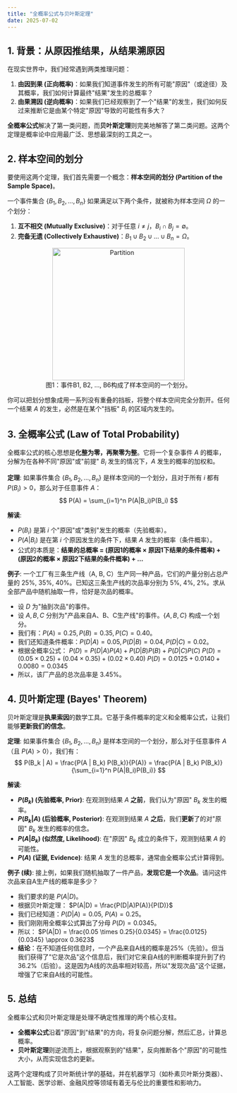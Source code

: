 ```yaml
---
title: "全概率公式与贝叶斯定理"
date: 2025-07-02
---
```


## 1. 背景：从原因推结果，从结果溯原因

在现实世界中，我们经常遇到两类推理问题：

1. **由因到果 (正向概率)**：如果我们知道事件发生的所有可能"原因"（或途径）及其概率，我们如何计算最终"结果"发生的总概率？
2. **由果溯因 (逆向概率)**：如果我们已经观察到了一个"结果"的发生，我们如何反过来推断它是由某个特定"原因"导致的可能性有多大？

**全概率公式**解决了第一类问题，而**贝叶斯定理**则完美地解答了第二类问题。这两个定理是概率论中应用最广泛、思想最深刻的工具之一。

## 2. 样本空间的划分

要使用这两个定理，我们首先需要一个概念：**样本空间的划分 (Partition of the Sample Space)**。

一个事件集合 $\{B_1, B_2, \dots, B_n\}$ 如果满足以下两个条件，就被称为样本空间 $\Omega$ 的一个划分：

1. **互不相交 (Mutually Exclusive)**：对于任意 $i \neq j$，$B_i \cap B_j = \emptyset$。
2. **完备无遗 (Collectively Exhaustive)**：$B_1 \cup B_2 \cup \dots \cup B_n = \Omega$。

<div align="center">
<img src="https://upload.wikimedia.org/wikipedia/commons/thumb/8/87/Bayes_theorem_partition_of_sample_space.svg/330px-Bayes_theorem_partition_of_sample_space.svg.png" alt="Partition" width="300"/>
</div>
<div align="center">图1：事件B1, B2, ..., B6构成了样本空间的一个划分。</div>

你可以把划分想象成用一系列没有重叠的挡板，将整个样本空间完全分割开。任何一个结果 $A$ 的发生，必然是在某个"挡板" $B_i$ 的区域内发生的。

## 3. 全概率公式 (Law of Total Probability)

全概率公式的核心思想是**化整为零，再聚零为整**。它将一个复杂事件 $A$ 的概率，分解为在各种不同"原因"或"前提" $B_i$ 发生的情况下，$A$ 发生的概率的加权和。

**定理**:
如果事件集合 $\{B_1, B_2, \dots, B_n\}$ 是样本空间的一个划分，且对于所有 $i$ 都有 $P(B_i)>0$，那么对于任意事件 $A$：
$$ P(A) = \sum_{i=1}^n P(A|B_i)P(B_i) $$

**解读**:

* $P(B_i)$ 是第 $i$ 个"原因"或"类别"发生的概率（先验概率）。
* $P(A|B_i)$ 是在第 $i$ 个原因发生的条件下，结果 $A$ 发生的概率（条件概率）。
* 公式的本质是：**结果的总概率 = (原因1的概率 × 原因1下结果的条件概率) + (原因2的概率 × 原因2下结果的条件概率) + ...**

**例子**:
一个工厂有三条生产线（A, B, C）生产同一种产品，它们的产量分别占总产量的 25%, 35%, 40%。已知这三条生产线的次品率分别为 5%, 4%, 2%。求从全部产品中随机抽取一件，恰好是次品的概率。

* 设 $D$ 为"抽到次品"的事件。
* 设 $A, B, C$ 分别为"产品来自A、B、C生产线"的事件。$\{A, B, C\}$ 构成一个划分。
* 我们有：$P(A)=0.25, P(B)=0.35, P(C)=0.40$。
* 我们还知道条件概率：$P(D|A)=0.05, P(D|B)=0.04, P(D|C)=0.02$。
* 根据全概率公式：
    $P(D) = P(D|A)P(A) + P(D|B)P(B) + P(D|C)P(C)$
    $P(D) = (0.05 \times 0.25) + (0.04 \times 0.35) + (0.02 \times 0.40)$
    $P(D) = 0.0125 + 0.0140 + 0.0080 = 0.0345$
* 所以，该厂产品的总次品率是 3.45%。

## 4. 贝叶斯定理 (Bayes' Theorem)

贝叶斯定理是**执果索因**的数学工具。它基于条件概率的定义和全概率公式，让我们能够**更新我们的信念**。

**定理**:
如果事件集合 $\{B_1, B_2, \dots, B_n\}$ 是样本空间的一个划分，那么对于任意事件 $A$（且 $P(A)>0$），我们有：
$$ P(B_k | A) = \frac{P(A | B_k) P(B_k)}{P(A)} = \frac{P(A | B_k) P(B_k)}{\sum_{i=1}^n P(A|B_i)P(B_i)} $$

**解读**:

* **$P(B_k)$ (先验概率, Prior)**: 在观测到结果 $A$ **之前**，我们认为"原因" $B_k$ 发生的概率。
* **$P(B_k|A)$ (后验概率, Posterior)**: 在观测到结果 $A$ **之后**，我们**更新**了的对"原因" $B_k$ 发生的概率的信念。
* **$P(A|B_k)$ (似然度, Likelihood)**: 在"原因" $B_k$ 成立的条件下，观测到结果 $A$ 的可能性。
* **$P(A)$ (证据, Evidence)**: 结果 $A$ 发生的总概率，通常由全概率公式计算得到。

**例子 (续)**:
接上例，如果我们随机抽取了一件产品，**发现它是一个次品**。请问这件次品来自A生产线的概率是多少？

* 我们要求的是 $P(A|D)$。
* 根据贝叶斯定理：
    $P(A|D) = \frac{P(D|A)P(A)}{P(D)}$
* 我们已经知道：$P(D|A)=0.05$, $P(A)=0.25$。
* 我们刚刚用全概率公式算出了分母 $P(D)=0.0345$。
* 所以：
    $P(A|D) = \frac{0.05 \times 0.25}{0.0345} = \frac{0.0125}{0.0345} \approx 0.3623$
* **结论**：在不知道任何信息时，一个产品来自A线的概率是25%（先验）。但当我们获得了"它是次品"这个信息后，我们对它来自A线的判断概率提升到了约36.2%（后验）。这是因为A线的次品率相对较高，所以"发现次品"这个证据，增强了它来自A线的可能性。

## 5. 总结

全概率公式和贝叶斯定理是处理不确定性推理的两个核心支柱。

* **全概率公式**沿着"原因"到"结果"的方向，将复杂问题分解，然后汇总，计算总概率。
* **贝叶斯定理**则逆流而上，根据观察到的"结果"，反向推断各个"原因"的可能性大小，从而实现信念的更新。

这两个定理构成了贝叶斯统计学的基础，并在机器学习（如朴素贝叶斯分类器）、人工智能、医学诊断、金融风控等领域有着无与伦比的重要性和影响力。

